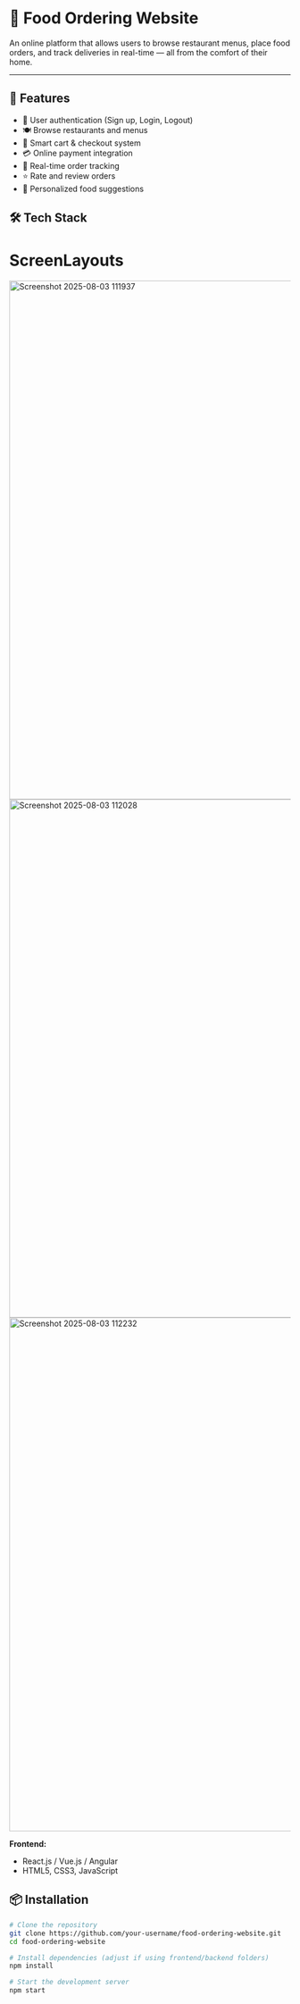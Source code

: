 # 🍔 Food Ordering Website

An online platform that allows users to browse restaurant menus, place food orders, and track deliveries in real-time — all from the comfort of their home.

---

## 🚀 Features

- 🔐 User authentication (Sign up, Login, Logout)
- 🍽️ Browse restaurants and menus
- 🛒 Smart cart & checkout system
- 💳 Online payment integration
- 🧭 Real-time order tracking
- ⭐ Rate and review orders
- 🧠 Personalized food suggestions
## 🛠️ Tech Stack
# ScreenLayouts
<img width="1897" height="929" alt="Screenshot 2025-08-03 111937" src="https://github.com/user-attachments/assets/c9385bd7-385d-4d50-8098-a2e3158d28cb" />
<img width="1893" height="928" alt="Screenshot 2025-08-03 112028" src="https://github.com/user-attachments/assets/7c18d14b-ef95-4873-a3f6-71031e078960" />
<img width="1890" height="920" alt="Screenshot 2025-08-03 112232" src="https://github.com/user-attachments/assets/237e0882-ed3b-4728-8ddb-5b81d917f15b" />


**Frontend:**
- React.js / Vue.js / Angular  
- HTML5, CSS3, JavaScript
 

## 📦 Installation

```bash
# Clone the repository
git clone https://github.com/your-username/food-ordering-website.git
cd food-ordering-website

# Install dependencies (adjust if using frontend/backend folders)
npm install

# Start the development server
npm start
